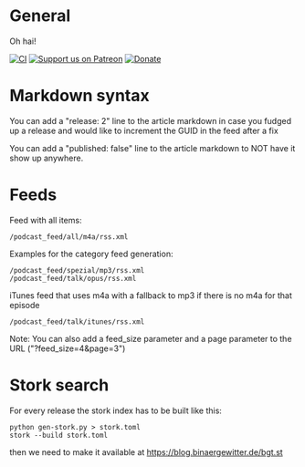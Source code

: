 # General

Oh hai!

[![CI](https://github.com/Binaergewitter/serious-bg/workflows/CI/badge.svg?branch=master)](https://github.com/Binaergewitter/serious-bg/actions/)
[![Support us on Patreon](http://ionicabizau.github.io/badges/patreon.svg)](https://www.patreon.com/Binaergewitter) 
[![Donate](https://img.shields.io/liberapay/patrons/Binaergewitter.svg?logo=liberapay)](https://liberapay.com/Binaergewitter)


# Markdown syntax
You can add a "release: 2" line to the article markdown in case you 
fudged up a release and would like to increment the GUID in the feed after a fix

You can add a "published: false" line to the article markdown to NOT have it
show up anywhere.

# Feeds
Feed with all items:

    /podcast_feed/all/m4a/rss.xml

Examples for the category feed generation:

    /podcast_feed/spezial/mp3/rss.xml
    /podcast_feed/talk/opus/rss.xml

iTunes feed that uses m4a with a fallback to mp3 if there is no m4a for that episode

    /podcast_feed/talk/itunes/rss.xml

Note: You can also add a feed_size parameter and a page parameter to the URL ("?feed_size=4&page=3")


# Stork search

For every release the stork index has to be built like this:

```
python gen-stork.py > stork.toml
stork --build stork.toml
```
then we need to make it available at https://blog.binaergewitter.de/bgt.st
